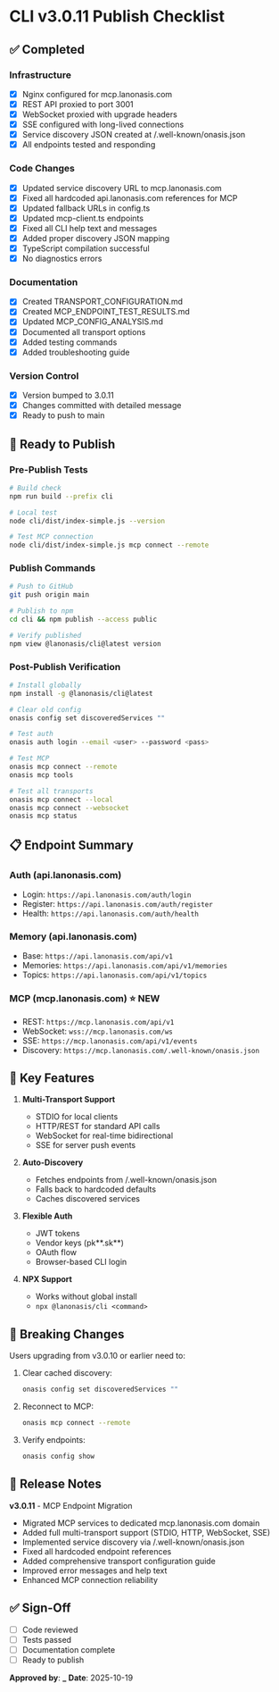 # CLI v3.0.11 Publish Checklist

## ✅ Completed

### Infrastructure

- [x] Nginx configured for mcp.lanonasis.com
- [x] REST API proxied to port 3001
- [x] WebSocket proxied with upgrade headers
- [x] SSE configured with long-lived connections
- [x] Service discovery JSON created at /.well-known/onasis.json
- [x] All endpoints tested and responding

### Code Changes

- [x] Updated service discovery URL to mcp.lanonasis.com
- [x] Fixed all hardcoded api.lanonasis.com references for MCP
- [x] Updated fallback URLs in config.ts
- [x] Updated mcp-client.ts endpoints
- [x] Fixed all CLI help text and messages
- [x] Added proper discovery JSON mapping
- [x] TypeScript compilation successful
- [x] No diagnostics errors

### Documentation

- [x] Created TRANSPORT_CONFIGURATION.md
- [x] Created MCP_ENDPOINT_TEST_RESULTS.md
- [x] Updated MCP_CONFIG_ANALYSIS.md
- [x] Documented all transport options
- [x] Added testing commands
- [x] Added troubleshooting guide

### Version Control

- [x] Version bumped to 3.0.11
- [x] Changes committed with detailed message
- [x] Ready to push to main

## 🚀 Ready to Publish

### Pre-Publish Tests

```bash
# Build check
npm run build --prefix cli

# Local test
node cli/dist/index-simple.js --version

# Test MCP connection
node cli/dist/index-simple.js mcp connect --remote
```

### Publish Commands

```bash
# Push to GitHub
git push origin main

# Publish to npm
cd cli && npm publish --access public

# Verify published
npm view @lanonasis/cli@latest version
```

### Post-Publish Verification

```bash
# Install globally
npm install -g @lanonasis/cli@latest

# Clear old config
onasis config set discoveredServices ""

# Test auth
onasis auth login --email <user> --password <pass>

# Test MCP
onasis mcp connect --remote
onasis mcp tools

# Test all transports
onasis mcp connect --local
onasis mcp connect --websocket
onasis mcp status
```

## 📋 Endpoint Summary

### Auth (api.lanonasis.com)

- Login: `https://api.lanonasis.com/auth/login`
- Register: `https://api.lanonasis.com/auth/register`
- Health: `https://api.lanonasis.com/auth/health`

### Memory (api.lanonasis.com)

- Base: `https://api.lanonasis.com/api/v1`
- Memories: `https://api.lanonasis.com/api/v1/memories`
- Topics: `https://api.lanonasis.com/api/v1/topics`

### MCP (mcp.lanonasis.com) ⭐ NEW

- REST: `https://mcp.lanonasis.com/api/v1`
- WebSocket: `wss://mcp.lanonasis.com/ws`
- SSE: `https://mcp.lanonasis.com/api/v1/events`
- Discovery: `https://mcp.lanonasis.com/.well-known/onasis.json`

## 🎯 Key Features

1. **Multi-Transport Support**

   - STDIO for local clients
   - HTTP/REST for standard API calls
   - WebSocket for real-time bidirectional
   - SSE for server push events

2. **Auto-Discovery**

   - Fetches endpoints from /.well-known/onasis.json
   - Falls back to hardcoded defaults
   - Caches discovered services

3. **Flexible Auth**

   - JWT tokens
   - Vendor keys (pk*\*.sk*\*)
   - OAuth flow
   - Browser-based CLI login

4. **NPX Support**
   - Works without global install
   - `npx @lanonasis/cli <command>`

## 🔧 Breaking Changes

Users upgrading from v3.0.10 or earlier need to:

1. Clear cached discovery:

   ```bash
   onasis config set discoveredServices ""
   ```

2. Reconnect to MCP:

   ```bash
   onasis mcp connect --remote
   ```

3. Verify endpoints:

   ```bash
   onasis config show
   ```

## 📝 Release Notes

**v3.0.11** - MCP Endpoint Migration

- Migrated MCP services to dedicated mcp.lanonasis.com domain
- Added full multi-transport support (STDIO, HTTP, WebSocket, SSE)
- Implemented service discovery via /.well-known/onasis.json
- Fixed all hardcoded endpoint references
- Added comprehensive transport configuration guide
- Improved error messages and help text
- Enhanced MCP connection reliability

## ✅ Sign-Off

- [ ] Code reviewed
- [ ] Tests passed
- [ ] Documentation complete
- [ ] Ready to publish

**Approved by**: ******\_******
**Date**: 2025-10-19

